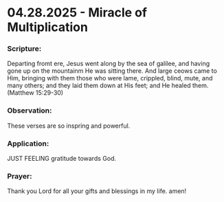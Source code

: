 # 04.28.2025 - Miracle of Multiplication

### Scripture:
Departing fromt ere, Jesus went along by the sea of galilee, and having gone up on the mountainm He was sitting there.
And large ceows came to Him,  bringing with them those who were lame, crippled, blind, mute, and many others; and they laid them down at His feet; and He healed them.
(Matthew 15:29-30)

### Observation:
These verses are so inspring and powerful.

### Application:
JUST FEELING gratitude towards God.

### Prayer:
Thank you Lord for all your gifts and blessings in my life. amen!
